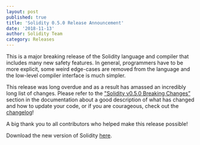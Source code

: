 ```yaml
---
layout: post
published: true
title: 'Solidity 0.5.0 Release Announcement'
date: '2018-11-13'
author: Solidity Team
category: Releases
---
```


This is a major breaking release of the Solidity language and compiler that includes many new safety features. In general, programmers have to be more explicit, some weird edge-cases are removed from the language and the low-level compiler interface is much simpler.

This release was long overdue and as a result has amassed an incredibly long list of changes. Please refer to the ["Solidity v0.5.0 Breaking Changes”](https://solidity.readthedocs.io/en/latest/050-breaking-changes.html) section in the documentation about a good description of what has changed and how to update your code, or if you are courageous, check out the [changelog](https://github.com/ethereum/solidity/blob/v0.5.0/Changelog.md)!

A big thank you to all contributors who helped make this release possible!

Download the new version of Solidity [here](https://github.com/ethereum/solidity/releases/tag/v0.5.0).

